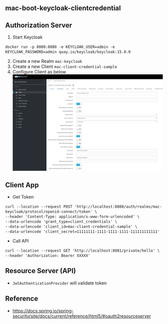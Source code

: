 ## mac-boot-keycloak-clientcredential

## Authorization Server
1. Start Keycloak
```
docker run -p 8080:8080 -e KEYCLOAK_USER=admin -e KEYCLOAK_PASSWORD=admin quay.io/keycloak/keycloak:15.0.0
```
2. Create a new Realm `mac-keycloak`
3. Create a new Client `mac-client-credential-sample`
4. Configure Client as below
  ![keycloak-client-credential](images/keycloak-client-credential.png)

## Client App
* Get Token
```
curl --location --request POST 'http://localhost:8080/auth/realms/mac-keycloak/protocol/openid-connect/token' \
--header 'Content-Type: application/x-www-form-urlencoded' \
--data-urlencode 'grant_type=client_credentials' \
--data-urlencode 'client_id=mac-client-credential-sample' \
--data-urlencode 'client_secret=11111111-1111-1111-1111-111111111111'
```
* Call API
```
curl --location --request GET 'http://localhost:8081/private/hello' \
--header 'Authorization: Bearer XXXXX' 
```

## Resource Server (API)
* `JwtAuthenticationProvider` will validate token

## Reference 
* https://docs.spring.io/spring-security/site/docs/current/reference/html5/#oauth2resourceserver
